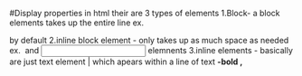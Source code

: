 #Display properties
in html their are 3 types of elements 
1.Block- a block elements takes up the entire line ex. <p> by default
2.inline block element - only takes up as much space as needed ex. <img> and <input>  elemnents 
3.inline elements - basically are just text element | which apears within a line of text  <Strong> -bold , <span>